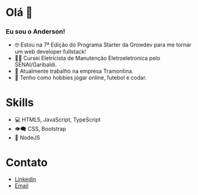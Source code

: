 <h1>Olá 👋</h1>
  
  <h3>Eu sou o Anderson!</h3>
  
- 🤓 Estou na 7ª Edição do Programa Starter da Growdev para me tornar um web developer fullstack!
- 👨‍🎓 Cursei Eletricista de Manutenção Eletroeletronica pelo SENAI/Garibaldi.
- 👷 Atualmente trabalho na empresa Tramontina.
- 🔭 Tenho como hobbies jogar online, futebol e codar.

<h1>Skills</h1>

- 💻 HTML5, JavaScript, TypeScript
- 👁️‍🗨️ CSS, Bootstrap
- 🧩 NodeJS

<h1>Contato</h1>

- <a href="www.linkedin.com/in/anderson-wilmsen-675a48218/">Linkedin</a>
- <a href="ander.wilmsen98@gmail.com">Email</a>
